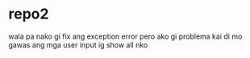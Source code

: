 # repo2
wala pa nako gi fix ang exception error 
pero ako gi problema kai di mo gawas ang mga user input
ig show all nko
